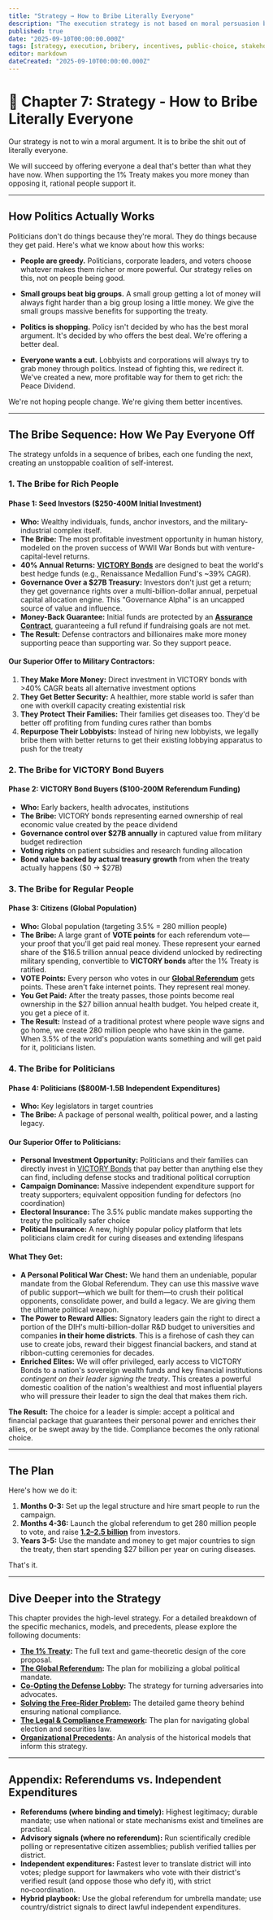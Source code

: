 ```yaml
---
title: "Strategy → How to Bribe Literally Everyone"
description: "The execution strategy is not based on moral persuasion but on a superior, direct financial bribe for everyone, from citizens to the military-industrial complex."
published: true
date: "2025-09-10T00:00:00.000Z"
tags: [strategy, execution, bribery, incentives, public-choice, stakeholder-alignment]
editor: markdown
dateCreated: "2025-09-10T00:00:00.000Z"
---
```


# 📖 Chapter 7: Strategy - How to Bribe Literally Everyone

Our strategy is not to win a moral argument. It is to bribe the shit out of literally everyone.

We will succeed by offering everyone a deal that's better than what they have now. When supporting the 1% Treaty makes you more money than opposing it, rational people support it.

---

## How Politics Actually Works

Politicians don't do things because they're moral. They do things because they get paid. Here's what we know about how this works:

- **People are greedy.** Politicians, corporate leaders, and voters choose whatever makes them richer or more powerful. Our strategy relies on this, not on people being good.

- **Small groups beat big groups.** A small group getting a lot of money will always fight harder than a big group losing a little money. We give the small groups massive benefits for supporting the treaty.

- **Politics is shopping.** Policy isn't decided by who has the best moral argument. It's decided by who offers the best deal. We're offering a better deal.

- **Everyone wants a cut.** Lobbyists and corporations will always try to grab money through politics. Instead of fighting this, we redirect it. We've created a new, more profitable way for them to get rich: the Peace Dividend.

We're not hoping people change. We're giving them better incentives.

---

## The Bribe Sequence: How We Pay Everyone Off

The strategy unfolds in a sequence of bribes, each one funding the next, creating an unstoppable coalition of self-interest.

### 1. The Bribe for Rich People

#### Phase 1: Seed Investors ($250-400M Initial Investment)

- **Who:** Wealthy individuals, funds, anchor investors, and the military-industrial complex itself.
- **The Bribe:** The most profitable investment opportunity in human history, modeled on the proven success of WWII War Bonds but with venture-capital-level returns.
- **40% Annual Returns:** **[VICTORY Bonds](./economics.md)** are designed to beat the world's best hedge funds (e.g., Renaissance Medallion Fund's ~39% CAGR).
- **Governance Over a $27B Treasury:** Investors don't just get a return; they get governance rights over a multi-billion-dollar annual, perpetual capital allocation engine. This "Governance Alpha" is an uncapped source of value and influence.
- **Money-Back Guarantee:** Initial funds are protected by an **[Assurance Contract](../economics/fundraising-strategy.md)**, guaranteeing a full refund if fundraising goals are not met.
- **The Result:** Defense contractors and billionaires make more money supporting peace than supporting war. So they support peace.

#### Our Superior Offer to Military Contractors:

1. **They Make More Money:** Direct investment in VICTORY bonds with >40% CAGR beats all alternative investment options
2. **They Get Better Security:** A healthier, more stable world is safer than one with overkill capacity creating existential risk  
3. **They Protect Their Families:** Their families get diseases too. They'd be better off profiting from funding cures rather than bombs
4. **Repurpose Their Lobbyists:** Instead of hiring new lobbyists, we legally bribe them with better returns to get their existing lobbying apparatus to push for the treaty

### 2. The Bribe for VICTORY Bond Buyers

#### Phase 2: VICTORY Bond Buyers ($100-200M Referendum Funding)

- **Who:** Early backers, health advocates, institutions
- **The Bribe:** VICTORY bonds representing earned ownership of real economic value created by the peace dividend
- **Governance control over $27B annually** in captured value from military budget redirection
- **Voting rights** on patient subsidies and research funding allocation  
- **Bond value backed by actual treasury growth** from when the treaty actually happens ($0 → $27B)

### 3. The Bribe for Regular People

#### Phase 3: Citizens (Global Population)

- **Who:** Global population (targeting 3.5% = 280 million people)
- **The Bribe:** A large grant of **VOTE points** for each referendum vote—your proof that you'll get paid real money. These represent your earned share of the $16.5 trillion annual peace dividend unlocked by redirecting military spending, convertible to **VICTORY bonds** after the 1% Treaty is ratified.
- **VOTE Points:** Every person who votes in our **[Global Referendum](./strategy/global-referendum/)** gets points. These aren't fake internet points. They represent real money.
- **You Get Paid:** After the treaty passes, those points become real ownership in the $27 billion annual health budget. You helped create it, you get a piece of it.
- **The Result:** Instead of a traditional protest where people wave signs and go home, we create 280 million people who have skin in the game. When 3.5% of the world's population wants something and will get paid for it, politicians listen.

### 4. The Bribe for Politicians

#### Phase 4: Politicians ($800M-1.5B Independent Expenditures)

- **Who:** Key legislators in target countries
- **The Bribe:** A package of personal wealth, political power, and a lasting legacy.

#### Our Superior Offer to Politicians:

- **Personal Investment Opportunity:** Politicians and their families can directly invest in [VICTORY Bonds](../economics/victory-bonds.md) that pay better than anything else they can find, including defense stocks and traditional political corruption
- **Campaign Dominance:** Massive independent expenditure support for treaty supporters; equivalent opposition funding for defectors (no coordination)
- **Electoral Insurance:** The 3.5% public mandate makes supporting the treaty the politically safer choice
- **Political Insurance:** A new, highly popular policy platform that lets politicians claim credit for curing diseases and extending lifespans

#### What They Get:

- **A Personal Political War Chest:** We hand them an undeniable, popular mandate from the Global Referendum. They can use this massive wave of public support—which we built for them—to crush their political opponents, consolidate power, and build a legacy. We are giving them the ultimate political weapon.
- **The Power to Reward Allies:** Signatory leaders gain the right to direct a portion of the DIH's multi-billion-dollar R&D budget to universities and companies **in their home districts**. This is a firehose of cash they can use to create jobs, reward their biggest financial backers, and stand at ribbon-cutting ceremonies for decades.
- **Enriched Elites:** We will offer privileged, early access to VICTORY Bonds to a nation's sovereign wealth funds and key financial institutions _contingent on their leader signing the treaty_. This creates a powerful domestic coalition of the nation's wealthiest and most influential players who will pressure their leader to sign the deal that makes them rich.

**The Result:** The choice for a leader is simple: accept a political and financial package that guarantees their personal power and enriches their allies, or be swept away by the tide. Compliance becomes the only rational choice.

---

## The Plan

Here's how we do it:

1.  **Months 0-3:** Set up the legal structure and hire smart people to run the campaign.
2.  **Months 4-36:** Launch the global referendum to get 280 million people to vote, and raise **[$1.2–$2.5 billion](./economics/fundraising-and-budget-plan.md)** from investors.
3.  **Years 3-5:** Use the mandate and money to get major countries to sign the treaty, then start spending $27 billion per year on curing diseases.

That's it.

---

## Dive Deeper into the Strategy

This chapter provides the high-level strategy. For a detailed breakdown of the specific mechanics, models, and precedents, please explore the following documents:

- **[The 1% Treaty](./strategy/1-percent-treaty.md):** The full text and game-theoretic design of the core proposal.
- **[The Global Referendum](./strategy/global-referendum/):** The plan for mobilizing a global political mandate.
- **[Co-Opting the Defense Lobby](./strategy/co-opting-defense-contractors.md):** The strategy for turning adversaries into advocates.
- **[Solving the Free-Rider Problem](./strategy/free-rider-solution.md):** The detailed game theory behind ensuring national compliance.
- **[The Legal & Compliance Framework](./strategy/legal-compliance-framework.md):** The plan for navigating global election and securities law.
- **[Organizational Precedents](./reference/organizational-precedents.md):** An analysis of the historical models that inform this strategy.

---

## Appendix: Referendums vs. Independent Expenditures

- **Referendums (where binding and timely):** Highest legitimacy; durable mandate; use when national or state mechanisms exist and timelines are practical.
- **Advisory signals (where no referendum):** Run scientifically credible polling or representative citizen assemblies; publish verified tallies per district.
- **Independent expenditures:** Fastest lever to translate district will into votes; pledge support for lawmakers who vote with their district's verified result (and oppose those who defy it), with strict no‑coordination.
- **Hybrid playbook:** Use the global referendum for umbrella mandate; use country/district signals to direct lawful independent expenditures.
